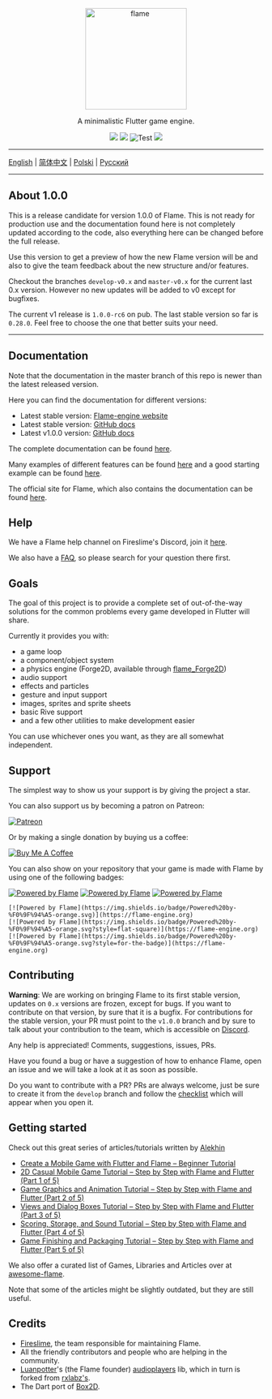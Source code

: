 
<p align="center">
  <a href="https://flame-engine.org">
    <img alt="flame" width="200px" src="https://user-images.githubusercontent.com/6718144/101553774-3bc7b000-39ad-11eb-8a6a-de2daa31bd64.png">
  </a>
</p>

<p align="center">
A minimalistic Flutter game engine.
</p>

<p align="center">
  <a title="Pub" href="https://pub.dartlang.org/packages/flame" ><img src="https://img.shields.io/pub/v/flame.svg?style=popout&include_prereleases" /></a>
  <a title="Pub" href="https://pub.dartlang.org/packages/flame" ><img src="https://img.shields.io/pub/v/flame.svg?style=popout" /></a>
  <img src="https://github.com/flame-engine/flame/workflows/Test/badge.svg?branch=master&event=push" alt="Test" />
  <a title="Discord" href="https://discord.gg/pxrBmy4" ><img src="https://img.shields.io/discord/509714518008528896.svg" /></a>
</p>

---

[English](/README.md) | [简体中文](/i18n/README-ZH.md) | [Polski](/i18n/README-PL.md) | [Русский](/i18n/README-RU.md)

---

## About 1.0.0

This is a release candidate for version 1.0.0 of Flame. This is not ready for production use and the documentation found here is not completely updated according to the code, also everything here can be changed before the full release.

Use this version to get a preview of how the new Flame version will be and also to give the team feedback about the new structure and/or features.

Checkout the branches `develop-v0.x` and `master-v0.x` for the current last 0.x version. However no new updates will be added to v0 except for bugfixes.

The current v1 release is `1.0.0-rc6` on pub. The last stable version so far is `0.28.0`. Feel free to choose the one that better suits your need.

---

## Documentation

Note that the documentation in the master branch of this repo is newer than the latest released version.

Here you can find the documentation for different versions:
- Latest stable version: [Flame-engine website](https://flame-engine.org/)
- Latest stable version: [GitHub docs](https://github.com/flame-engine/flame/tree/master-v0.x/doc)
- Latest v1.0.0 version: [GitHub docs](https://github.com/flame-engine/flame/tree/1.0.0-rc6/doc)

The complete documentation can be found [here](doc/README.md).

Many examples of different features can be found [here](doc/examples) and a good starting example can be found [here](/example).

The official site for Flame, which also contains the documentation can be found [here](https://flame-engine.org/).

## Help

We have a Flame help channel on Fireslime's Discord, join it [here](https://discord.gg/pxrBmy4).

We also have a [FAQ](FAQ.md), so please search for your question there first.

## Goals

The goal of this project is to provide a complete set of out-of-the-way solutions for the common problems every game developed in Flutter will share.

Currently it provides you with:
 - a game loop
 - a component/object system
 - a physics engine (Forge2D, available through [flame_Forge2D](https://github.com/flame-engine/flame_Forge2D))
 - audio support
 - effects and particles
 - gesture and input support
 - images, sprites and sprite sheets
 - basic Rive support
 - and a few other utilities to make development easier

You can use whichever ones you want, as they are all somewhat independent.

## Support

The simplest way to show us your support is by giving the project a star.

You can also support us by becoming a patron on Patreon:

[![Patreon](https://c5.patreon.com/external/logo/become_a_patron_button.png)](https://www.patreon.com/fireslime)

Or by making a single donation by buying us a coffee:

[![Buy Me A Coffee](https://user-images.githubusercontent.com/835641/60540201-fcd7fa00-9ce4-11e9-87ec-1e98568e9f58.png)](https://www.buymeacoffee.com/fireslime)

You can also show on your repository that your game is made with Flame by using one of the following badges:

[![Powered by Flame](https://img.shields.io/badge/Powered%20by-%F0%9F%94%A5-orange.svg)](https://flame-engine.org)
[![Powered by Flame](https://img.shields.io/badge/Powered%20by-%F0%9F%94%A5-orange.svg?style=flat-square)](https://flame-engine.org)
[![Powered by Flame](https://img.shields.io/badge/Powered%20by-%F0%9F%94%A5-orange.svg?style=for-the-badge)](https://flame-engine.org)

```
[![Powered by Flame](https://img.shields.io/badge/Powered%20by-%F0%9F%94%A5-orange.svg)](https://flame-engine.org)
[![Powered by Flame](https://img.shields.io/badge/Powered%20by-%F0%9F%94%A5-orange.svg?style=flat-square)](https://flame-engine.org)
[![Powered by Flame](https://img.shields.io/badge/Powered%20by-%F0%9F%94%A5-orange.svg?style=for-the-badge)](https://flame-engine.org)
```

## Contributing

__Warning__: We are working on bringing Flame to its first stable version, updates on `0.x` versions are frozen, except for bugs. If you want to contribute on that version, by sure that it is a bugfix. For contributions for the stable version, your PR must point to the `v1.0.0` branch and by sure to talk about your contribution to the team, which is accessible on [Discord](https://discord.gg/pxrBmy4).

Any help is appreciated! Comments, suggestions, issues, PRs.

Have you found a bug or have a suggestion of how to enhance Flame, open an issue and we will take a look at it as soon as possible.

Do you want to contribute with a PR? PRs are always welcome, just be sure to create it from the `develop` branch and follow the [checklist](.github/pull_request_template.md) which will appear when you open it.

## Getting started

Check out this great series of articles/tutorials written by [Alekhin](https://github.com/japalekhin)

 - [Create a Mobile Game with Flutter and Flame – Beginner Tutorial](https://jap.alekhin.io/create-mobile-game-flutter-flame-beginner-tutorial)
 - [2D Casual Mobile Game Tutorial – Step by Step with Flame and Flutter (Part 1 of 5)](https://jap.alekhin.io/2d-casual-mobile-game-tutorial-flame-flutter-part-1)
 - [Game Graphics and Animation Tutorial – Step by Step with Flame and Flutter (Part 2 of 5)](https://jap.alekhin.io/game-graphics-and-animation-tutorial-flame-flutter-part-2)
 - [Views and Dialog Boxes Tutorial – Step by Step with Flame and Flutter (Part 3 of 5)](https://jap.alekhin.io/views-dialog-boxes-tutorial-flame-flutter-part-3)
 - [Scoring, Storage, and Sound Tutorial – Step by Step with Flame and Flutter (Part 4 of 5)](https://jap.alekhin.io/scoring-storage-sound-tutorial-flame-flutter-part-4)
 - [Game Finishing and Packaging Tutorial – Step by Step with Flame and Flutter (Part 5 of 5)](https://jap.alekhin.io/game-finishing-packaging-tutorial-flame-flutter-part-5)

We also offer a curated list of Games, Libraries and Articles over at [awesome-flame](https://github.com/flame-engine/awesome-flame).

Note that some of the articles might be slightly outdated, but they are still useful.

## Credits

 * [Fireslime](https://fireslime.xyz), the team responsible for maintaining Flame.
 * All the friendly contributors and people who are helping in the community.
 * [Luanpotter](https://github.com/luanpotter)'s (the Flame founder) [audioplayers](https://github.com/luanpotter/audioplayer) lib, which in turn is forked from [rxlabz's](https://github.com/rxlabz/audioplayer).
 * The Dart port of [Box2D](https://github.com/google/box2d.dart).

